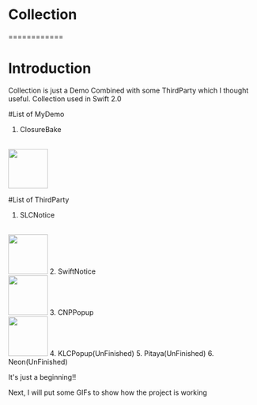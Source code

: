 # Collection
============


# Introduction

Collection is just a Demo Combined with some ThirdParty which I thought useful.
Collection used in Swift 2.0

#List of MyDemo

1. ClosureBake
<br/>
<img style="width:80px" src="https://github.com/liu1013269528/Collection/blob/master/CollectionGIF/ClosureBack.gif" alt="" />



#List of ThirdParty

1. SLCNotice
<br/>
<img style="width:80px" src="https://github.com/liu1013269528/Collection/blob/master/CollectionGIF/SwiftNotice.gif" alt="" />
2. SwiftNotice
<br/>
<img style="width:80px" src="https://github.com/liu1013269528/Collection/blob/master/CollectionGIF/SwiftNotice.gif" alt="" />
3. CNPPopup
<br/>
<img style="width:80px" src="https://github.com/liu1013269528/Collection/blob/master/CollectionGIF/CNPPopup.gif" alt="" />
4. KLCPopup(UnFinished)
5. Pitaya(UnFinished)
6. Neon(UnFinished)

It's just a beginning!!

Next, I will put some GIFs to show how the project is working
